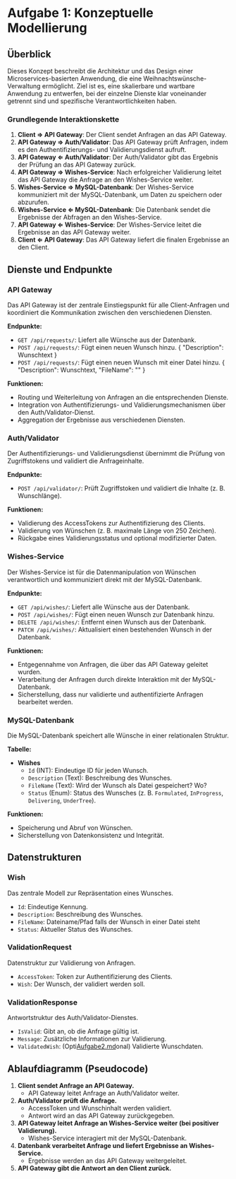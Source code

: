 # Aufgabe 1: Konzeptuelle Modellierung

## Überblick
Dieses Konzept beschreibt die Architektur und das Design einer Microservices-basierten Anwendung, die eine Weihnachtswünsche-Verwaltung ermöglicht. Ziel ist es, eine skalierbare und wartbare Anwendung zu entwerfen, bei der einzelne Dienste klar voneinander getrennt sind und spezifische Verantwortlichkeiten haben.

### Grundlegende Interaktionskette
1. **Client ⇒ API Gateway**: Der Client sendet Anfragen an das API Gateway.
2. **API Gateway ⇒ Auth/Validator**: Das API Gateway prüft Anfragen, indem es den Authentifizierungs- und Validierungsdienst aufruft.
3. **API Gateway ⇐ Auth/Validator**: Der Auth/Validator gibt das Ergebnis der Prüfung an das API Gateway zurück.
4. **API Gateway ⇒ Wishes-Service**: Nach erfolgreicher Validierung leitet das API Gateway die Anfrage an den Wishes-Service weiter.
5. **Wishes-Service ⇒ MySQL-Datenbank**: Der Wishes-Service kommuniziert mit der MySQL-Datenbank, um Daten zu speichern oder abzurufen.
6. **Wishes-Service ⇐ MySQL-Datenbank**: Die Datenbank sendet die Ergebnisse der Abfragen an den Wishes-Service.
7. **API Gateway ⇐ Wishes-Service**: Der Wishes-Service leitet die Ergebnisse an das API Gateway weiter.
8. **Client ⇐ API Gateway**: Das API Gateway liefert die finalen Ergebnisse an den Client.

## Dienste und Endpunkte
### API Gateway
Das API Gateway ist der zentrale Einstiegspunkt für alle Client-Anfragen und koordiniert die Kommunikation zwischen den verschiedenen Diensten.

**Endpunkte:**
- `GET /api/requests/`: Liefert alle Wünsche aus der Datenbank.
- `POST /api/requests/`: Fügt einen neuen Wunsch hinzu. { "Description": Wunschtext }
- `POST /api/requests/`: Fügt einen neuen Wunsch mit einer Datei hinzu. { "Description": Wunschtext, "FileName": "" }

**Funktionen:**
- Routing und Weiterleitung von Anfragen an die entsprechenden Dienste.
- Integration von Authentifizierungs- und Validierungsmechanismen über den Auth/Validator-Dienst.
- Aggregation der Ergebnisse aus verschiedenen Diensten.

### Auth/Validator
Der Authentifizierungs- und Validierungsdienst übernimmt die Prüfung von Zugriffstokens und validiert die Anfrageinhalte.

**Endpunkte:**
- `POST /api/validator/`: Prüft Zugriffstoken und validiert die Inhalte (z. B. Wunschlänge).

**Funktionen:**
- Validierung des AccessTokens zur Authentifizierung des Clients.
- Validierung von Wünschen (z. B. maximale Länge von 250 Zeichen).
- Rückgabe eines Validierungsstatus und optional modifizierter Daten.

### Wishes-Service
Der Wishes-Service ist für die Datenmanipulation von Wünschen verantwortlich und kommuniziert direkt mit der MySQL-Datenbank.

**Endpunkte:**
- `GET /api/wishes/`: Liefert alle Wünsche aus der Datenbank.
- `POST /api/wishes/`: Fügt einen neuen Wunsch zur Datenbank hinzu.
- `DELETE /api/wishes/`: Entfernt einen Wunsch aus der Datenbank.
- `PATCH /api/wishes/`: Aktualisiert einen bestehenden Wunsch in der Datenbank.

**Funktionen:**
- Entgegennahme von Anfragen, die über das API Gateway geleitet wurden.
- Verarbeitung der Anfragen durch direkte Interaktion mit der MySQL-Datenbank.
- Sicherstellung, dass nur validierte und authentifizierte Anfragen bearbeitet werden.

### MySQL-Datenbank
Die MySQL-Datenbank speichert alle Wünsche in einer relationalen Struktur.

**Tabelle:**
- **Wishes**
    - `Id` (INT): Eindeutige ID für jeden Wunsch.
    - `Description` (Text): Beschreibung des Wunsches.
	- `FileName` (Text): Wird der Wunsch als Datei gespeichert? Wo?
    - `Status` (Enum): Status des Wunsches (z. B. `Formulated`, `InProgress`, `Delivering`, `UnderTree`).

**Funktionen:**
- Speicherung und Abruf von Wünschen.
- Sicherstellung von Datenkonsistenz und Integrität.

## Datenstrukturen
### Wish
Das zentrale Modell zur Repräsentation eines Wunsches.
- `Id`: Eindeutige Kennung.
- `Description`: Beschreibung des Wunsches.
- `FileName`: Dateiname/Pfad falls der Wunsch in einer Datei steht
- `Status`: Aktueller Status des Wunsches.

### ValidationRequest
Datenstruktur zur Validierung von Anfragen.
- `AccessToken`: Token zur Authentifizierung des Clients.
- `Wish`: Der Wunsch, der validiert werden soll.

### ValidationResponse
Antwortstruktur des Auth/Validator-Dienstes.
- `IsValid`: Gibt an, ob die Anfrage gültig ist.
- `Message`: Zusätzliche Informationen zur Validierung.
- `ValidatedWish`: (Opti[Aufgabe2.md](Aufgabe2.md)onal) Validierte Wunschdaten.

## Ablaufdiagramm (Pseudocode)
1. **Client sendet Anfrage an API Gateway.**
    - API Gateway leitet Anfrage an Auth/Validator weiter.
2. **Auth/Validator prüft die Anfrage.**
    - AccessToken und Wunschinhalt werden validiert.
    - Antwort wird an das API Gateway zurückgegeben.
3. **API Gateway leitet Anfrage an Wishes-Service weiter (bei positiver Validierung).**
    - Wishes-Service interagiert mit der MySQL-Datenbank.
4. **Datenbank verarbeitet Anfrage und liefert Ergebnisse an Wishes-Service.**
    - Ergebnisse werden an das API Gateway weitergeleitet.
5. **API Gateway gibt die Antwort an den Client zurück.**

